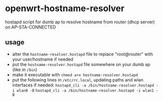# openwrt-hostname-resolver
hostapd script for dumb ap to resolve hostname from router (dhcp server) on AP-STA-CONNECTED

## usage
- alter the `hostname-resolver.hostapd` file to replace "root@router" with your user/hostname if needed 
- put the `hostname-resolver.hostapd` file somewhere on your dumb ap (like in `/bin`)
- make it executable with `chmod a+x hostname-resolver.hostapd`
- put the following lines in `/etc/rc.local`, updating paths and wlan interfaces if needed:
  `hostapd_cli -a /bin/hostname-resolver.hostapd -i wlan0 -B`
  `hostapd_cli -a /bin/hostname-resolver.hostapd -i wlan1 -B`
